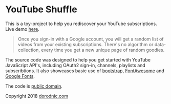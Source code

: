 # YouTube Shuffle

This is a toy-project to help you rediscover your YouTube subscriptions. Live demo [here](https://dorodnic.github.io/youtube-shuffle). 

> Once you sign-in with a Google account, you will get a random list of videos from your existing subscriptions. There's no algorithm or data-collection, every time you get a new unique page of random goodies.

The source code was designed to help you get started with YouTube JavaScript API's, including OAuth2 sign-in, channels, playlists and subscribtions. It also showcases basic use of [bootstrap](https://getbootstrap.com/), [FontAwesome](https://fontawesome.com/) and [Google Fonts](https://fonts.google.com/). 

The code is [public domain](https://github.com/dorodnic/youtube-shuffle/blob/master/LICENSE). 

Copyright 2018 [dorodnic.com](dorodnic.com)
